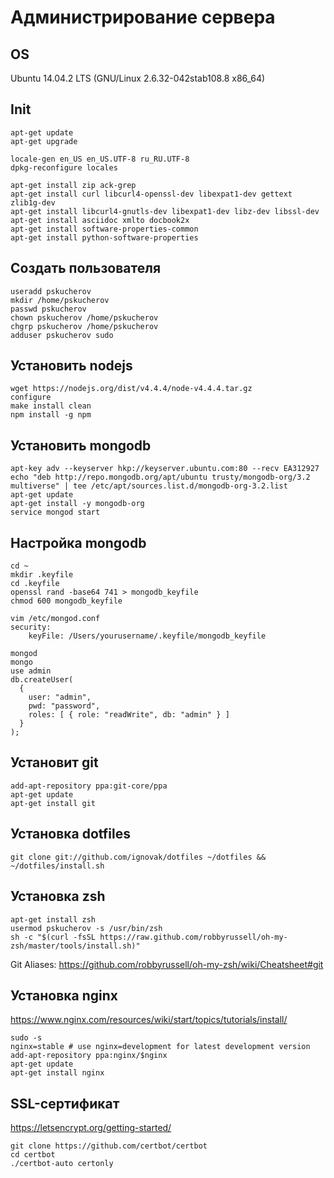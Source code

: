 # Администрирование сервера

## OS
Ubuntu 14.04.2 LTS (GNU/Linux 2.6.32-042stab108.8 x86_64)

## Init
```
apt-get update
apt-get upgrade

locale-gen en_US en_US.UTF-8 ru_RU.UTF-8
dpkg-reconfigure locales

apt-get install zip ack-grep
apt-get install curl libcurl4-openssl-dev libexpat1-dev gettext zlib1g-dev
apt-get install libcurl4-gnutls-dev libexpat1-dev libz-dev libssl-dev
apt-get install asciidoc xmlto docbook2x
apt-get install software-properties-common
apt-get install python-software-properties
```

## Создать пользователя
```
useradd pskucherov
mkdir /home/pskucherov
passwd pskucherov
chown pskucherov /home/pskucherov
chgrp pskucherov /home/pskucherov
adduser pskucherov sudo
```

## Установить nodejs
```
wget https://nodejs.org/dist/v4.4.4/node-v4.4.4.tar.gz
configure
make install clean
npm install -g npm
```

## Установить mongodb
```
apt-key adv --keyserver hkp://keyserver.ubuntu.com:80 --recv EA312927
echo "deb http://repo.mongodb.org/apt/ubuntu trusty/mongodb-org/3.2 multiverse" | tee /etc/apt/sources.list.d/mongodb-org-3.2.list
apt-get update
apt-get install -y mongodb-org
service mongod start
```

## Настройка mongodb
```
cd ~
mkdir .keyfile
cd .keyfile
openssl rand -base64 741 > mongodb_keyfile
chmod 600 mongodb_keyfile

vim /etc/mongod.conf
security:
    keyFile: /Users/yourusername/.keyfile/mongodb_keyfile

mongod
mongo
use admin
db.createUser(
  {
    user: "admin",
    pwd: "password",
    roles: [ { role: "readWrite", db: "admin" } ]
  }
);
```

## Установит git
```
add-apt-repository ppa:git-core/ppa
apt-get update
apt-get install git
```

## Установка dotfiles
`git clone git://github.com/ignovak/dotfiles ~/dotfiles && ~/dotfiles/install.sh`

## Установка zsh
```
apt-get install zsh
usermod pskucherov -s /usr/bin/zsh
sh -c "$(curl -fsSL https://raw.github.com/robbyrussell/oh-my-zsh/master/tools/install.sh)"
```

Git Aliases: https://github.com/robbyrussell/oh-my-zsh/wiki/Cheatsheet#git

## Установка nginx

https://www.nginx.com/resources/wiki/start/topics/tutorials/install/
```
sudo -s
nginx=stable # use nginx=development for latest development version
add-apt-repository ppa:nginx/$nginx
apt-get update
apt-get install nginx
```

## SSL-сертификат

https://letsencrypt.org/getting-started/
```
git clone https://github.com/certbot/certbot
cd certbot
./certbot-auto certonly
```
